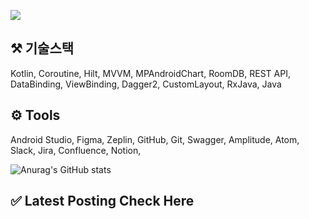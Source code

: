 


<a href="mailto:bvegemilb@gmail.com" target="_blank"><img src="https://img.shields.io/badge/Gmail-c5221f?style=flat-square&logo=Gmail&logoColor=white"/></a>



## ⚒️ 기술스택

Kotlin, Coroutine, Hilt, MVVM, MPAndroidChart, RoomDB, REST API, DataBinding, ViewBinding, Dagger2, CustomLayout, RxJava, Java




## ⚙️ Tools

Android Studio, Figma, Zeplin, GitHub, Git, Swagger, Amplitude, Atom, Slack, Jira, Confluence, Notion,




![Anurag's GitHub stats](https://github-readme-stats.vercel.app/api?username=eunie9498&show_icons=true&theme=radical)



## ✅  Latest Posting Check Here 

